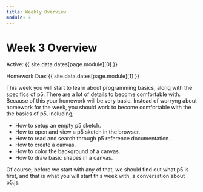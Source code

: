 ```yaml
---
title: Weekly Overview
module: 3
---
```


# Week 3 Overview <br />

Active: {{ site.data.dates[page.module][0] }}

Homework Due: {{ site.data.dates[page.module][1] }}


This week you will start to learn about programming basics, along with the specifics of p5. There are a lot of details to become comfortable with. Because of this your homework will be very basic. Instead of worryng about homework for the week, you should work to become comfortable with the the basics of p5, including;

- How to setup an empty p5 sketch.
- How to open and view a p5 sketch in the browser.
- How to read and search through p5 reference documentation.
- How to create a canvas.
- How to color the background of a canvas.
- How to draw basic shapes in a canvas.


Of course, before we start with any of that, we should find out what p5 is first, and that is what you will start this week with, a conversation about p5.js.
